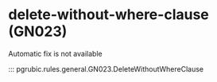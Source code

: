 # delete-without-where-clause (GN023)

Automatic fix is not available

::: pgrubic.rules.general.GN023.DeleteWithoutWhereClause
